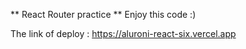 ** React Router practice **
Enjoy this code :)

The link of deploy : https://aluroni-react-six.vercel.app

